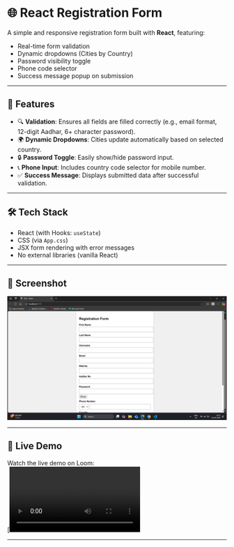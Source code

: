 # 🌐 React Registration Form

A simple and responsive registration form built with **React**, featuring:

- Real-time form validation  
- Dynamic dropdowns (Cities by Country)  
- Password visibility toggle  
- Phone code selector  
- Success message popup on submission  

---

## 🚀 Features

- 🔍 **Validation**: Ensures all fields are filled correctly (e.g., email format, 12-digit Aadhar, 6+ character password).
- 🌍 **Dynamic Dropdowns**: Cities update automatically based on selected country.
- 🔒 **Password Toggle**: Easily show/hide password input.
- 📞 **Phone Input**: Includes country code selector for mobile number.
- ✅ **Success Message**: Displays submitted data after successful validation.

---

## 🛠️ Tech Stack

- React (with Hooks: `useState`)
- CSS (via `App.css`)
- JSX form rendering with error messages
- No external libraries (vanilla React)

---

## 📸 Screenshot

![Form Screenshot](./Screenshot.png)

---

## 🎥 Live Demo

Watch the live demo on Loom:  
[![Watch Video](loom_1080p.mp4)

---

